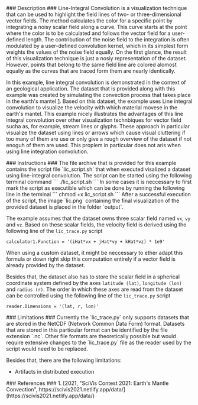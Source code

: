 <div id="description" outline_label="Description" outline_indent="0" markdown="1">
### Description ###
Line-Integral Convolution is a visualization technique that can be used to highlight the field lines of two- or three-dimensional vector fields. 
The method calculates the color for a specific point by integrating a noisy scalar field along a curve.
This curve starts at the point where the color is to be calculated and follows the vector field for a user-defined length.
The contribution of the noise field to the integration is often modulated by a user-defined convolution kernel, which in its simplest form weights the values of the noise field equally.
On the first glance, the result of this visualization technique is just a nosiy representation of the dataset.
However, points that belong to the same field line are colored alomost equaliy as the curves that are traced form them are nearly identically.

In this example, line integral convolution is demonstrated in the context of an geological application.
The dataset that is provided along with this example was created by simulating the convection process that takes place in the earth's mantel [1](#reference_dataset).
Based on this dataset, the example uses Line integral convolution to visualize the velocity with which material movese in the earth's mantel.
This example nicely illustrates the advantages of this line integral convolution over other visualization technbiques for vector field sucha as, for example, stream lines or glyphs.
These approach in particular visualize the dataset using lines or arrows which cause visual cluttering if too many of them are use or only give a rough overview of the dataset if not enoguh of them are used.
This proplem in particular does not aris when using line integration convolution.
</div>
<div id="instructons" outline_label="Instructions" outline_indent="0" markdown="1">
### Instructions ###
The file archive that is provided for this example contains the script file `lic_script.sh` that when executed visalized a dataset using line-integral convolution.
The script can be started using the following terminal command
```
./lic_script.sh
```
In some cases it is neccessary to first mark the script as executible which can be done by running the following line in the terminal
```
chmod +x lic_script.sh
```
After a successful execution of the script, the image `lic.png` containing the final visualization of the provided dataset is placed in the folder `output`. 

The example assumes that the dataset owns three scalar field named `vx`, `vy` and `vz`.
Based on these scalar fields, the velocity field is derived using the following line of the `lic_trace.py` script
```
calculator1.Function = '(iHat*vx + jHat*vy + kHat*vz) * 1e9'
```
When using a custom dataset, it might be neccessary to ether adapt this formula or down right skip this computation entirely if a vector field is already provided by the dataset.

Besides that, the dataset also has to store the scalar field in a spherical coordinate system defined by the axes `latitude (lat)`, `longitude (lon)` and `radius (r)`.
The order in which these axes are read from the dataset can be controlled using the following line of the `lic_trace.py` script
```
reader.Dimensions = '(lat, r, lon)'
```
</div>
<div id="limitations" outline_label="Limitations" outline_indent="0" markdown="1">
### Limitations ###
Currently the `lic_trace.py` only supports datasets that are stored in the NetCDF (Network Common Data Form) format.
Datasets that are stored in this particular format can be identified by the file extension `.nc`.
Other file formats are theoretically possible but would require extensive changes to the `lic_trace.py` file as the reader used by the script would need to be replaced.

Besides that, there are the following limitations:
- Artifacts in distributed execution
</div>
<div id="references" outline_label="References" outline_indent="0" markdown="1">
### References ###
1. [<span id="reference_dataset">2021, "SciVis Contest 2021: Earth's Mantle Convection", https://scivis2021.netlify.app/data/</span>](https://scivis2021.netlify.app/data/)
</div>
